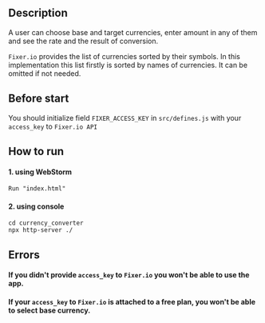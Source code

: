 ## Description
A user can choose base and target currencies, enter amount in any of them and see the rate and the result of conversion.

`Fixer.io` provides the list of currencies sorted by their symbols. In this implementation this list firstly is sorted by names of currencies. It can be omitted if not needed. 

## Before start
You should initialize field `FIXER_ACCESS_KEY` in `src/defines.js` with your `access_key` to `Fixer.io API`

## How to run
#### 1. using WebStorm
    Run "index.html" 
#### 2. using console
    cd currency_converter
    npx http-server ./

## Errors
#### If you didn't provide `access_key` to `Fixer.io` you won't be able to use the app.
#### If your `access_key` to `Fixer.io` is attached to a free plan, you won't be able to select base currency. 